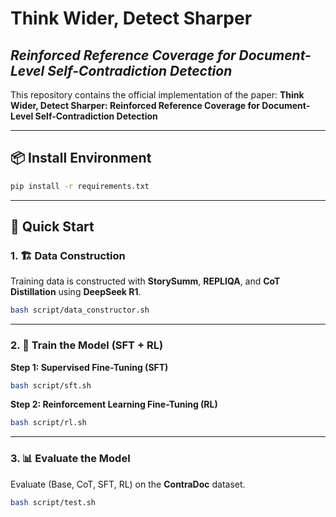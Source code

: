 # **Think Wider, Detect Sharper**

## *Reinforced Reference Coverage for Document-Level Self-Contradiction Detection*

This repository contains the official implementation of the paper:
**Think Wider, Detect Sharper: Reinforced Reference Coverage for Document-Level Self-Contradiction Detection**

---

## 📦 Install Environment

```bash
pip install -r requirements.txt
```

---

## 🚀 Quick Start

### 1. 🏗️ Data Construction

Training data is constructed with **StorySumm**, **REPLIQA**, and **CoT Distillation** using **DeepSeek R1**.

```bash
bash script/data_constructor.sh
```

---

### 2. 🧠 Train the Model (SFT + RL)

**Step 1: Supervised Fine-Tuning (SFT)**

```bash
bash script/sft.sh
```

**Step 2: Reinforcement Learning Fine-Tuning (RL)**

```bash
bash script/rl.sh
```

---

### 3. 📊 Evaluate the Model

Evaluate (Base, CoT, SFT, RL) on the **ContraDoc** dataset.

```bash
bash script/test.sh
```


